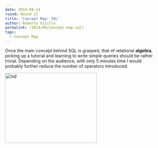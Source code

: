```yaml
---
date: 2014-09-14
round: Round 11
title: 'Concept Map: SQL'
author: Roberto Vitillo
permalink: /2014/09/concept-map-sql/
tags:
  - Concept Map
---
```

Once the main concept behind SQL is grasped, that of relational **algebra**, picking up a tutorial and learning to write simple queries should be rather trivial. Depending on the audience, with only 5 minutes time I would probably further reduce the number of operators introduced.

<p style="text-align: left;">
  <img class="alignnone size-medium wp-image-8640" alt="sql" src="http://files.software-carpentry.org/training-course/2014/09/sql-300x230.jpg" width="300" height="230" />
</p>
